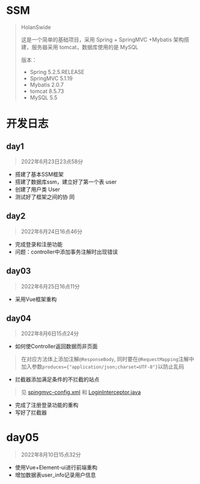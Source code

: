 # SSM
> HolanSwide
>
> 这是一个简单的基础项目，采用 Spring + SpringMVC +Mybatis 架构搭建，服务器采用 tomcat，数据库使用的是 MySQL
>
> 版本：
> - Spring 5.2.5.RELEASE
> - SpringMVC 5.1.19
> - Mybatis 2.0.7
> - tomcat 8.5.73
> - MySQL 5.5

# 开发日志

## day1
> 2022年6月23日23点58分

- 搭建了基本SSM框架
- 搭建了数据库ssm，建立好了第一个表 user
- 创建了用户类 User
- 测试好了框架之间的协    同

## day2
> 2022年6月24日16点46分

- 完成登录和注册功能
- 问题：controller中添加事务注解时出现错误

## day03
> 2022年6月25日16点11分
                                    
- 采用Vue框架重构

## day04
> 2022年8月6日15点24分


- 如何使Controller返回数据而非页面
> 在对应方法体上添加注解`@ResponseBody`,
> 同时要在`@RequestMapping`注解中加入参数`produces={"application/json;charset=UTF-8"}`以防止乱码

- 拦截器添加满足条件的不拦截的站点

> 见 [spingmvc-config.xml](./src/main/resources/springmvc-config.xml) 和
> [LoginInterceptor.java](./src/main/java/com/holanswide/interceptor/LoginInterceptor.java) 

- 完成了注册登录功能的重构
- 写好了拦截器

# day05
> 2022年8月10日15点32分

- 使用Vue+Element-ui进行前端重构
- 增加数据表user_info记录用户信息